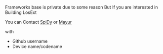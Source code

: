 Frameworks base is private due to some reason 
But If you are interested in Building LosExt

You can Contact [SpiDy](https://t.me/SpiDyNuB) or [Mayur](https://t.me/SkaddadleSkadoodle)

with 
 - Github username
 - Device name/codename
